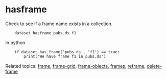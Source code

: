 hasframe
========

Check to see if a frame name exists in a collection.

``` {.shell}
    dataset hasframe pubs.ds f1
```

In python

``` {.python}
    if dataset.has_frame('pubs.ds', 'f1') == true:
        print('We have frame f1 in pubs.ds')
```

Related topics: [frame](frame.html), [frame-grid](frame-grid.html),
[frame-objects](frame-objects.html), [frames](frames.html),
[reframe](reframe.html), [delete-frame](delete-frame.html)
